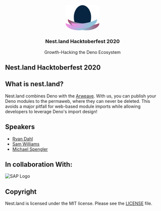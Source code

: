 <br />
<p align="center">
  <a href="https://nest.land/">
    <img src="../assets/logo_light.png" alt="nest.land logo (hacktober version)" width="110">
  </a>

  <h3 align="center">Nest.land Hacktoberfest 2020</h3>

  <p align="center">
    Growth-Hacking the Deno Ecosystem
 </p>
</p>

## Nest.land Hacktoberfest 2020

## What is nest.land?

Nest.land combines Deno with the [Arweave](https://arweave.org). With us, you can publish your Deno modules to the permaweb, where they can never be deleted. This avoids a major pitfall for web-based module imports while allowing developers to leverage Deno's import design!

## Speakers

- [Ryan Dahl](https://github.com/ry)
- [Sam Williams](https://github.com/samcamwilliams)
- [Michael Spengler](https://github.com/michael-spengler)

## In collaboration With:

<img src="../assets/logo_sap.png" alt="SAP Logo" width="110">

## Copyright

Nest.land is licensed under the MIT license. Please see the [LICENSE](../LICENSE) file.
